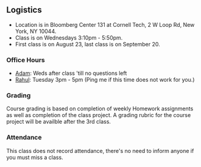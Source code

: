 Logistics
---------

* Location is in Bloomberg Center 131 at Cornell Tech, 2 W Loop Rd, New York, NY 10044.
* Class is on Wednesdays 3:10pm - 5:50pm.
* First class is on August 23, last class is on September 20.

### Office Hours

* [Adam](/people/adam-fleming.md): Weds after class 'till no questions left
* [Rahul](/people/rahul-chatterjee.md): Tuesday 3pm - 5pm (Ping me if this time does not work for you.)

### Grading

Course grading is based on completion of weekly Homework assignments as well as completion of the class project.  A grading rubric for the course project will be availble after the 3rd class. 

### Attendance

This class does not record attendance, there's no need to inform anyone if you must miss a class.

